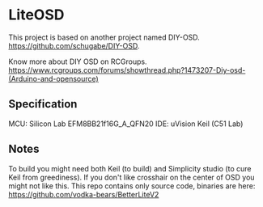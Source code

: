 # LiteOSD
This project is based on another project named DIY-OSD. https://github.com/schugabe/DIY-OSD.

Know more about DIY OSD on RCGroups.
https://www.rcgroups.com/forums/showthread.php?1473207-Diy-osd-(Arduino-and-opensource)

## Specification
MCU: Silicon Lab EFM8BB21f16G_A_QFN20
IDE: uVision Keil (C51 Lab)

## Notes
To build you might need both Keil (to build) and Simplicity studio (to cure Keil from greediness). 
If you don't like crosshair on the center of OSD you might not like this.
This repo contains only source code, binaries are here: https://github.com/vodka-bears/BetterLiteV2
